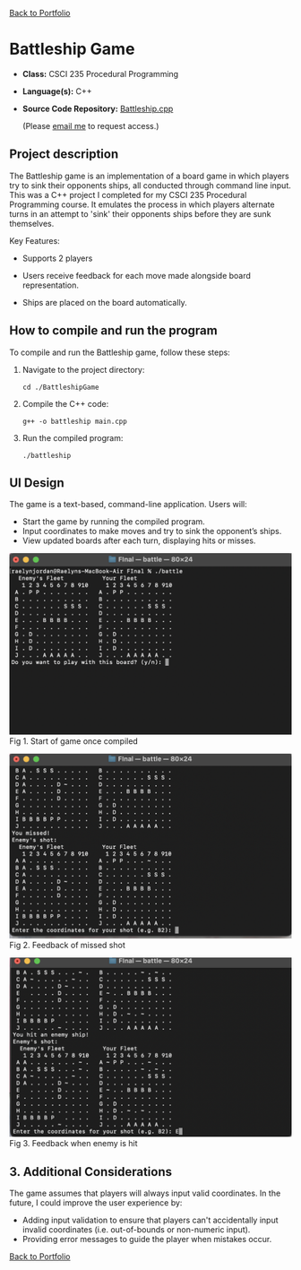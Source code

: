 [Back to Portfolio](./)

Battleship Game
===============

-   **Class:** CSCI 235 Procedural Programming
-   **Language(s):** C++
-   **Source Code Repository:** [Battleship.cpp](https://rsjordann.github.ip/project2codes/Battleship.cpp)  

    (Please [email me](mailto:rsdixon@csustudent.net?subject=GitHub%20Access) to request access.)

## Project description

The Battleship game is an implementation of a board game in which players try to sink their opponents ships, all conducted through command line input. This was a C++ project I completed for my CSCI 235 Procedural Programming course. It emulates the process in which players alternate turns in an attempt to 'sink' their opponents ships before they are sunk themselves.  

Key Features:

- Supports 2 players

- Users receive feedback for each move made alongside board representation.  

- Ships are placed on the board automatically.  


## How to compile and run the program

To compile and run the Battleship game, follow these steps:

1. Navigate to the project directory:
    ```terminal
    cd ./BattleshipGame
    ```

2. Compile the C++ code:
    ```terminal
    g++ -o battleship main.cpp
    ```

3. Run the compiled program:
    ```terminal
    ./battleship
    ```

## UI Design

The game is a text-based, command-line application. Users will:
- Start the game by running the compiled program.
- Input coordinates to make moves and try to sink the opponent’s ships.
- View updated boards after each turn, displaying hits or misses.

![screenshot](images/startGame.png)  
Fig 1. Start of game once compiled

![screenshot](images/missedShot.png)  
Fig 2. Feedback of missed shot

![screenshot](images/hitEnemy.png)  
Fig 3. Feedback when enemy is hit

## 3. Additional Considerations

The game assumes that players will always input valid coordinates. In the future, I could improve the user experience by:
   - Adding input validation to ensure that players can't accidentally input invalid coordinates (i.e. out-of-bounds or non-numeric input).
   - Providing error messages to guide the player when mistakes occur.
     
[Back to Portfolio](./)
